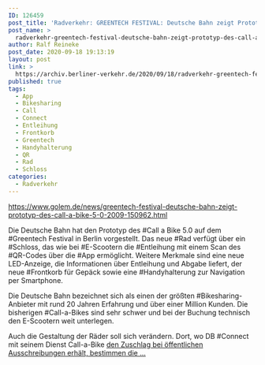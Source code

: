 ```yaml
---
ID: 126459
post_title: 'Radverkehr: GREENTECH FESTIVAL: Deutsche Bahn zeigt Prototyp des Call a Bike 5.0 Das klobige Leihfahrrad Call a Bike der Deutschen Bahn wurde überarbeitet., aus golem.de'
post_name: >
  radverkehr-greentech-festival-deutsche-bahn-zeigt-prototyp-des-call-a-bike-5-0-das-klobige-leihfahrrad-call-a-bike-der-deutschen-bahn-wurde-ueberarbeitet-aus-golem-de
author: Ralf Reineke
post_date: 2020-09-18 19:13:19
layout: post
link: >
  https://archiv.berliner-verkehr.de/2020/09/18/radverkehr-greentech-festival-deutsche-bahn-zeigt-prototyp-des-call-a-bike-5-0-das-klobige-leihfahrrad-call-a-bike-der-deutschen-bahn-wurde-ueberarbeitet-aus-golem-de/
published: true
tags:
  - App
  - Bikesharing
  - Call
  - Connect
  - Entleihung
  - Frontkorb
  - Greentech
  - Handyhalterung
  - QR
  - Rad
  - Schloss
categories:
  - Radverkehr
---
```

https://www.golem.de/news/greentech-festival-deutsche-bahn-zeigt-prototyp-des-call-a-bike-5-0-2009-150962.html

Die Deutsche Bahn hat den Prototyp des #Call a Bike 5.0 auf dem #Greentech Festival in Berlin vorgestellt. Das neue #Rad verfügt über ein #Schloss, das wie bei #E-Scootern die #Entleihung mit einem Scan des #QR-Codes über die #App ermöglicht. Weitere Merkmale sind eine neue LED-Anzeige, die Informationen über Entleihung und Abgabe liefert, der neue #Frontkorb für Gepäck sowie eine #Handyhalterung zur Navigation per Smartphone.

Die Deutsche Bahn bezeichnet sich als einen der größten #Bikesharing-Anbieter mit rund 20 Jahren Erfahrung und über einer Million Kunden. Die bisherigen #Call-a-Bikes sind sehr schwer und bei der Buchung technisch den E-Scootern weit unterlegen.

Auch die Gestaltung der Räder soll sich verändern. Dort, wo DB #Connect mit seinem Dienst Call-a-Bike <a href="https://www.golem.de/news/greentech-festival-deutsche-bahn-zeigt-prototyp-des-call-a-bike-5-0-2009-150962.html">den Zuschlag bei öffentlichen Ausschreibungen erhält, bestimmen die ...</a>